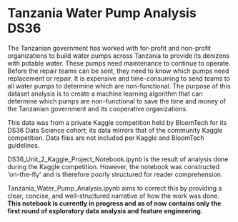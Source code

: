 # Tanzania Water Pump Analysis DS36

The Tanzanian government has worked with for-profit and non-profit organizations to build water pumps across Tanzania to provide its denizens with potable water. These pumps need maintenance to continue to operate. Before the repair teams can be sent, they need to know which pumps need replacement or repair. It is expensive and time-consuming to send teams to all water pumps to determine which are non-functional. The purpose of this dataset analysis is to create a machine learning algorithm that can determine which pumps are non-functional to save the time and money of the Tanzanian government and its cooperative organizations.

This data was from a private Kaggle competition held by BloomTech for its DS36 Data Science cohort; its data mirrors that of the community Kaggle competition. Data files are not included per Kaggle and BloomTech guidelines.

DS36_Unit_2_Kaggle_Project_Notebook.ipynb is the result of analysis done during the Kaggle competition. However, the notebook was constructed 'on-the-fly' and is therefore poorly structured for reader comprehension.

Tanzania_Water_Pump_Analysis.ipynb aims to correct this by providing a clear, concise, and well-structured narrative of how the work was done. **This notebook is currently in progress and as of now contains only the first round of exploratory data analysis and feature engineering.**